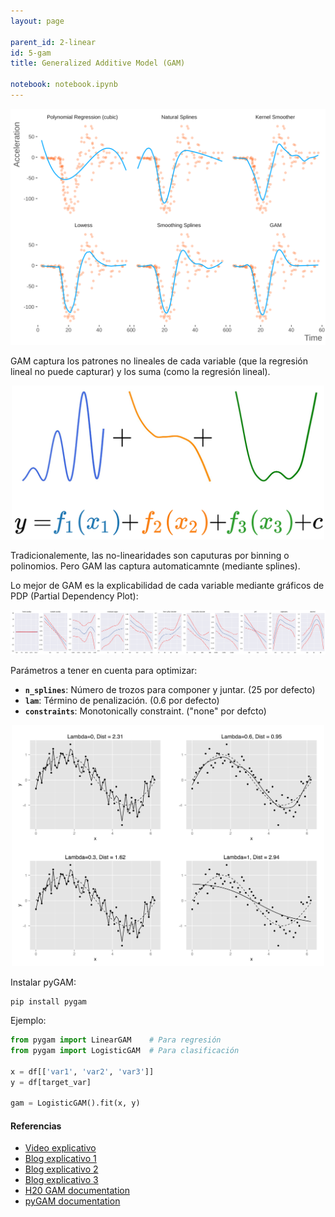 ```yaml
---
layout: page

parent_id: 2-linear
id: 5-gam
title: Generalized Additive Model (GAM)

notebook: notebook.ipynb
---
```



<p align="center"><img src="../img/nonlinear.svg" width="700px"></p>


GAM captura los patrones no lineales de cada variable (que la regresión lineal no puede capturar) y los suma (como la regresión lineal).
<p align="center"><img src="../img/GAM.png" width="500px"></p>

Tradicionalemente, las no-linearidades son caputuras por binning o polinomios. Pero GAM las captura automaticamnte (mediante splines).

Lo mejor de GAM es la explicabilidad de cada variable mediante gráficos de PDP (Partial Dependency Plot):
<p align="center"><img src="../img/gam-pdp.png"></p>


Parámetros a tener en cuenta para optimizar:
- **`n_splines`**: Número de trozos para componer y juntar. (25 por defecto)
- **`lam`**: Término de penalización. (0.6 por defecto)
- **`constraints`**: Monotonically constraint. ("none" por defcto)

<p align="center"><img src="../img/gam-lamda.svg" width="500px"></p>


Instalar pyGAM:
```
pip install pygam
```

Ejemplo:
```python
from pygam import LinearGAM    # Para regresión
from pygam import LogisticGAM  # Para clasificación

x = df[['var1', 'var2', 'var3']]
y = df[target_var]

gam = LogisticGAM().fit(x, y)
```

#### Referencias
- [Video explicativo](https://www.youtube.com/watch?v=XQ1vk7wEI7c)
- [Blog explicativo 1](https://multithreaded.stitchfix.com/blog/2015/07/30/gam)
- [Blog explicativo 2](https://codeburst.io/pygam-getting-started-with-generalized-additive-models-in-python-457df5b4705f)
- [Blog explicativo 3](https://medium.com/just-another-data-scientist/building-interpretable-models-with-generalized-additive-models-in-python-c4404eaf5515)
- [H20 GAM documentation](https://docs.h2o.ai/h2o/latest-stable/h2o-docs/data-science/gam.html)
- [pyGAM documentation](https://pygam.readthedocs.io/en/latest/index.html)
